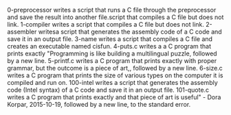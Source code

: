 0-preprocessor writes a script that runs a C file through the preprocessor and save the result into another file.script that compiles a C file but does not link.
1-compiler writes a script that compiles a C file but does not link.
2-assembler writesa script that generates the assembly code of a C code and save it in an output file.
3-name writes a script that compiles a C file and creates an executable named cisfun.
4-puts.c writes a a C program that prints exactly "Programming is like building a multilingual puzzle, followed by a new line.
5-printf.c writes a C program that prints exactly with proper grammar, but the outcome is a piece of art,, followed by a new line.
6-size.c writes a C program that prints the size of various types on the computer it is compiled and run on.
100-intel writes a script that generates the assembly code (Intel syntax) of a C code and save it in an output file.
101-quote.c writes a C program that prints exactly and that piece of art is useful" - Dora Korpar, 2015-10-19, followed by a new line, to the standard error.
